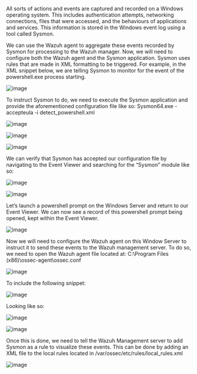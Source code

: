 All sorts of actions and events are captured and recorded on a Windows operating system. This includes authentication attempts, networking connections, files that were accessed, and the behaviours of applications and services. This information is stored in the Windows event log using a tool called Sysmon.

We can use the Wazuh agent to aggregate these events recorded by Sysmon for processing to the Wazuh manager. Now, we will need to configure both the Wazuh agent and the Sysmon application.  Sysmon uses rules that are made in XML formatting to be triggered. For example, in the XML snippet below, we are telling Sysmon to monitor for the event of the powershell.exe process starting.

![image](https://github.com/user-attachments/assets/fc3d8261-d2dd-4474-b531-acaef09fc268)

To instruct Sysmon to do, we need to execute the Sysmon application and provide the aforementioned configuration file like so: Sysmon64.exe -accepteula -i detect_powershell.xml

![image](https://github.com/user-attachments/assets/0f8b1906-80b2-41b9-8236-111329fc082c)

![image](https://github.com/user-attachments/assets/43901a43-1f69-4a40-a5e4-1eef48de16ac)

![image](https://github.com/user-attachments/assets/f551e007-2a53-49a0-84f0-29431c1ea1ed)

We can verify that Sysmon has accepted our configuration file by navigating to the Event Viewer and searching for the “Sysmon” module like so:

![image](https://github.com/user-attachments/assets/841eabe0-a7d2-48fa-a744-2de9c672335a)

![image](https://github.com/user-attachments/assets/dcdd91e1-2c9e-4bb2-b1ca-4cf82cd95ea4)

Let’s launch a powershell prompt on the Windows Server and return to our Event Viewer. We can now see a record of this powershell prompt being opened, kept within the Event Viewer.

![image](https://github.com/user-attachments/assets/73b26534-a27d-4521-8f81-5483668cd47e)

Now we will need to configure the Wazuh agent on this Window Server to instruct it to send these events to the Wazuh management server. To do so, we need to open the Wazuh agent file located at: C:\Program Files (x86)\ossec-agent\ossec.conf

![image](https://github.com/user-attachments/assets/28bc6109-ee6b-43cb-894e-55b29e3371c5)

To include the following snippet:

![image](https://github.com/user-attachments/assets/ecc47cbc-51b0-4311-85ab-87b47a170b81)

Looking like so:

![image](https://github.com/user-attachments/assets/6e9ffe8a-144f-484f-800e-c9028457d6a4)

![image](https://github.com/user-attachments/assets/c6504b75-8b98-409d-8496-d36f978c4a84)

Once this is done, we need to tell the Wazuh Management server to add Sysmon as a rule to visualize these events. This can be done by adding  an XML file to the local rules located in /var/ossec/etc/rules/local_rules.xml

![image](https://github.com/user-attachments/assets/5883b10d-7d75-473a-92c7-31f15d31ab16)








